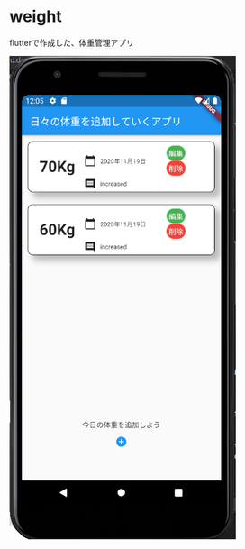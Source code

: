 # weight

flutterで作成した、体重管理アプリ

![image-20201119090817493](README.assets/image-20201119090817493.png)
